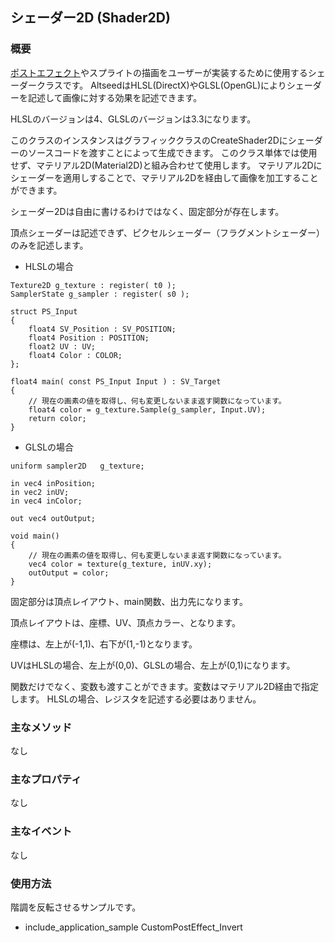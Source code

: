 ## シェーダー2D (Shader2D)

### 概要

[ポストエフェクト](./../PostEffect/PostEffect.md)やスプライトの描画をユーザーが実装するために使用するシェーダークラスです。
AltseedはHLSL(DirectX)やGLSL(OpenGL)によりシェーダーを記述して画像に対する効果を記述できます。

HLSLのバージョンは4、GLSLのバージョンは3.3になります。

このクラスのインスタンスはグラフィッククラスのCreateShader2Dにシェーダーのソースコードを渡すことによって生成できます。
このクラス単体では使用せず、マテリアル2D(Material2D)と組み合わせて使用します。
マテリアル2Dにシェーダーを適用しすることで、マテリアル2Dを経由して画像を加工することができます。

シェーダー2Dは自由に書けるわけではなく、固定部分が存在します。

頂点シェーダーは記述できず、ピクセルシェーダー（フラグメントシェーダー）のみを記述します。

* HLSLの場合

```
Texture2D g_texture : register( t0 );
SamplerState g_sampler : register( s0 );

struct PS_Input
{
	float4 SV_Position : SV_POSITION;
	float4 Position : POSITION;
	float2 UV : UV;
	float4 Color : COLOR;
};

float4 main( const PS_Input Input ) : SV_Target
{
	// 現在の画素の値を取得し、何も変更しないまま返す関数になっています。
	float4 color = g_texture.Sample(g_sampler, Input.UV);
	return color;
}
```

* GLSLの場合

```
uniform sampler2D	g_texture;

in vec4 inPosition;
in vec2 inUV;
in vec4 inColor;

out vec4 outOutput;

void main()
{
	// 現在の画素の値を取得し、何も変更しないまま返す関数になっています。
	vec4 color = texture(g_texture, inUV.xy);
	outOutput = color;
}
```

固定部分は頂点レイアウト、main関数、出力先になります。

頂点レイアウトは、座標、UV、頂点カラー、となります。

座標は、左上が(-1,1)、右下が(1,-1)となります。

UVはHLSLの場合、左上が(0,0)、GLSLの場合、左上が(0,1)になります。

関数だけでなく、変数も渡すことができます。変数はマテリアル2D経由で指定します。
HLSLの場合、レジスタを記述する必要はありません。

### 主なメソッド

なし

### 主なプロパティ

なし

### 主なイベント

なし

### 使用方法

階調を反転させるサンプルです。

* include_application_sample CustomPostEffect_Invert